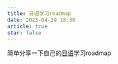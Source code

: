 ```yaml
---
title: 日语学习roadmap
date: 2023-04-29 18:39
article: true
star: false
---
```


简单分享一下自己的[日语](日语.md)学习roadmap